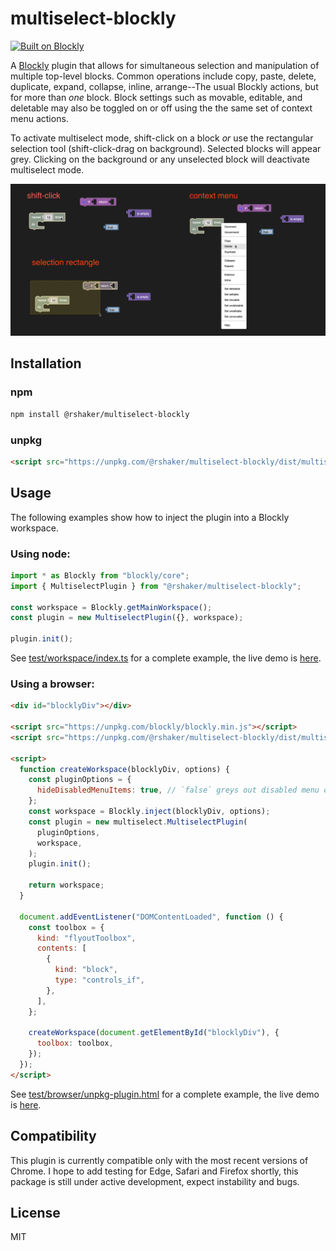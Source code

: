 
# multiselect-blockly 

[![Built on Blockly](https://tinyurl.com/built-on-blockly)](https://github.com/google/blockly)

A [Blockly](https://www.npmjs.com/package/blockly) plugin that allows for simultaneous selection and manipulation of multiple top-level blocks. Common operations include copy, paste, delete, duplicate, expand, collapse, inline, arrange--The usual Blockly actions, but for more than *one* block. Block settings such as movable, editable, and deletable may also be toggled on or off using the the same set of context menu actions.

To activate multiselect mode, shift-click on a block *or* use the rectangular selection tool (shift-click-drag on background). Selected blocks will appear grey. Clicking on the background or any unselected block will deactivate multiselect mode.

<img src="https://raw.githubusercontent.com/rshaker/multiselect-blockly/main/assets/plugin-all.png">

## Installation

### npm
```bash
npm install @rshaker/multiselect-blockly
```

### unpkg
```html
<script src="https://unpkg.com/@rshaker/multiselect-blockly/dist/multiselect.js"></script>
```

## Usage

The following examples show how to inject the plugin into a Blockly workspace.

### Using node:

```js
import * as Blockly from "blockly/core";
import { MultiselectPlugin } from "@rshaker/multiselect-blockly";

const workspace = Blockly.getMainWorkspace();
const plugin = new MultiselectPlugin({}, workspace);

plugin.init();
```

See [test/workspace/index.ts](https://github.com/rshaker/multiselect-blockly/blob/main/test/workspace/index.ts) for a complete example, the live demo is [here](https://rshaker.github.io/multiselect-blockly/test/workspace).

### Using a browser:

```html
<div id="blocklyDiv"></div>

<script src="https://unpkg.com/blockly/blockly.min.js"></script>
<script src="https://unpkg.com/@rshaker/multiselect-blockly/dist/multiselect.js"></script>

<script>
  function createWorkspace(blocklyDiv, options) {
    const pluginOptions = {
      hideDisabledMenuItems: true, // `false` greys out disabled menu options, `true` hides them
    };
    const workspace = Blockly.inject(blocklyDiv, options);
    const plugin = new multiselect.MultiselectPlugin(
      pluginOptions,
      workspace,
    );
    plugin.init();

    return workspace;
  }

  document.addEventListener("DOMContentLoaded", function () {
    const toolbox = {
      kind: "flyoutToolbox",
      contents: [
        {
          kind: "block",
          type: "controls_if",
        },
      ],
    };

    createWorkspace(document.getElementById("blocklyDiv"), {
      toolbox: toolbox,
    });
  });
</script>
```
See [test/browser/unpkg-plugin.html](https://github.com/rshaker/multiselect-blockly/blob/main/test/browser/unpkg-plugin.html) for a complete example, the live demo is <a href="https://rshaker.github.io/multiselect-blockly/test/browser/unpkg-plugin.html">here</a>.

## Compatibility

This plugin is currently compatible only with the most recent versions of Chrome. I hope to add testing for Edge, Safari and Firefox shortly, this package is still under active development, expect instability and bugs.

## License
MIT


